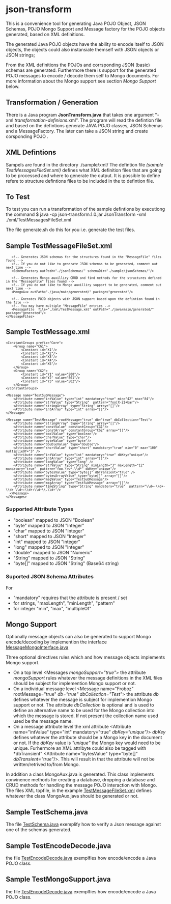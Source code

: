 # json-transform


This is a convenience tool for generating Java POJO Object, JSON Schemas, POJO Mongo Support and Message factory for the POJO objects generated,  based on XML definitions.

The generated Java POJO objects have the ability to encode itself to JSON objects, the objects could also instansiate themself with JSON objects or JSON strings;

From the XML definitions the POJOs and corrsponding JSON (basic) schemas are generated. Furthermore there is support for the generated POJO messages to encode / decode them self to Mongo documents.
For more information about the Mongo support see section *Mongo Support* below.

## Transformation / Generation
There is a Java program **JsonTransform.java** that takes one argument "-xml *transformation-definions*.xml".  The program will read the defintion file and based on the defintions generate JAVA POJO classes, JSON Schemas and a MessageFactory. The later can take a JSON string and create corsponding POJO .

## XML Defintions
Sampels are found in the directory ./sample/xml/
The defintion file *(sample TestMessagesFileSet.xml)* defines what XML definition files that are going to be processed and where to generate the output.
It is possible to define refere to structure defintions files to be included in the to defintion file.

## To Test
To test you can run a transformation of the sample defintions by executiong the command
$ java -cp json-transform.1.0.jar JsonTransform -xml ./xml/TestMessagesFileSet.xml

The file generate.sh do this for you i.e. generate the test files.

## Sample TestMessageFileSet.xml

 <small>
    <?xml version="1.0" encoding="UTF-8"?>
    <MessageFiles>
       <!-- Generate a sigle message factory for all messages defined in the "MessageFile" files found -->
       <!-- If you do not like to generate a MessageFactory just comment out next line -->
       <MessageFactory outPath="./java/main/generated/" package="generated"/>

       <!-- Generates JSON schemas for the structures found in the "MessageFile" files found -->
       <!-- If you do not like to generate JSON schemas to be generated, comment out next line -->
       <SchemaFactory outPath="./jsonSchemas/" schemaDir="./sample/jsonSchemas/"/>

       <!-- Generates Mongo auxilliry CRUD and find methods for the structures defined in the "MessageFile" files found -->
       <!-- If you do not like to Mongo auxilliry support to be generated, comment out next line -->
       <MongoAux outPath="./java/main/generated/" package="generated"/>

       <!-- Gnerates POJO objects with JSON support based upon the defintion found in the file -->
       <!-- You may have multiple "MessageFile" entries -->
       <MessageFile  file="./xml/TestMessage.xml" outPath="./java/main/generated/" package="generated"/>
    </MessageFiles>

</small>

## Sample TestMessage.xml
<small>
<?xml version="1.0" encoding="UTF-8"?>
<Messages mongoSupport="true">

	<ConstantGroups prefix="Core">
		<Group name="CG1">
			<Constant id="X1"/>
			<Constant id="X2"/>
			<Constant id="X3"/>
			<Constant id="X4"/>
			<Constant id="X5"/>
		</Group>
		<Group name="CG2">
			<Constant id="Y1" value="500"/>
			<Constant id="Y2" value="501"/>
			<Constant id="Y3" value="502"/>
		</Group>
	</ConstantGroups>

	<Message name="TestSubMessage">
		<Attribute name="intValue" type="int" mandatory="true" min="42" max="84"/>
		<Attribute name="strValue" type="String"  pattern="foo[X-Z]+bar"/>
		<Attribute name="stringArray" type="String" array="[]"/>
		<Attribute name="intArray" type="int" array="[]"/>
	</Message>

	<Message name="TestMessage" rootMessage="true" db="true" dbCollection="Test">
		<Attribute name="stringArray" type="String" array="[]"/>
		<Attribute name="constValue" constantGroup="CG1"/>
		<Attribute name="constArray" constantGroup="CG2" array="[]"/>
		<Attribute name="boolValue" type="boolean"/>
		<Attribute name="charValue" type="char"/>
		<Attribute name="byteValue" type="byte"/>
		<Attribute name="doubleValue" type="double"/>
		<Attribute name="shortValue" type="short" mandatory="true" min="0" max="100" multiplieOf="3" />
		<Attribute name="intValue" type="int" mandatory="true" dbKey="unique"/>
		<Attribute name="intArray" type="int" array="[]"/>
		<Attribute name="longValue" type="long" />
		<Attribute name="strValue" type="String" minLength="3" maxLength="12" mandatory="true"  pattern="foo-\\w*-\\d*" dbKey="unique"/>
		<Attribute name="bytesValue" type="byte[]" dbTransient="true" />
		<Attribute name="bytesArrayValue" type="byte[]" array="[]"/>
		<Attribute name="msgValue" type="TestSubMessage"/>
		<Attribute name="msgArray" type="TestSubMessage" array="[]"/>
		<Attribute name="timeString" type="String" mandatory="true"  pattern="\\d+-\\d+-\\d+ \\d+:\\d+:\\d+\\.\\d+"/>
	  </Message>
	</Messages>
</small>


### Supported Attribute Types


 - "boolean" mapped to JSON "Boolean"
 - "byte" mapped to JSON "Integer"
 - "char" mapped to JSON "Integer"
 - "short" mapped to JSON "Integer"
 - "int" mapped to JSON "Integer"
 - "long" mapped to JSON "Integer"
 - "double" mapped to JSON "Numeric"
 - "String" mapped to JSON "String"
 - "byte[]" mapped to JSON "String" (Base64 string)

 ### Suported JSON Schema Attributes
 For

 - "mandatory" requires that the attribute is present / set
 - for strings, "maxLength", "minLength", "pattern"
 - for integer "min", "max", "multipleOf"




## Mongo Support
Optionally message objects can also be generated to support Mongo encode/decoding by implemention the interface
[MessageMongoInterface.java](https://github.com/hoddmimes/JmsgToJson/blob/master/src/main/java/com.hoddmimes.jmsgjson.MessageMongoInterface.java)

Three optional directives rules which and how message objects  implements Mongo support.
 * On a top level <Messages *mongoSupport="true"*> the attribute *mongoSupport* rules whatever the message definitions in the XML files
 should be subject for implemention Mongo support or not.
 * On a individual message level <Message name="Froboz" rootMessage="true" *db="true" dbCollection="Test"*> the attribute *db* defines whatever the message is
 subject for implemention Mongo support or not. The attribute *dbCollection* is optional and is used to define an alternative name to be used for the Mongo collection into which the message
 is stored. If not present the collection name used used be the message name.
 * On a message attribute level the xml attribute <Attribute name="intValue" type="int" mandatory="true" *dbKey="unique"*/> *dbKey* defines whatever the attribute
 should be a Mongo key in the document or not. If the *dbKey* value is *"unique"* the Mongo key would need to be unique. Furhermore an XML attribyte could also be tagged with *dbTransient" <Attribute name="bytesValue" type="byte[]" *dbTransient="true"*/>.
 This will result in that the attribute will not be written/retrived to/from Mongo.

In addition a class MongoAux.java is generated. This class implements convinence methods for creating a database, dropping a database and CRUD methods for handling the message POJO interaction with Mongo.
The files XML topfile, in the example  [TestMessageFileSet.xml](https://github.com/hoddmimes/JmsgToJson/blob/master/xml/TestMessageFileSet.xml) defines whatever the class MongoAux.java should be generated or not.


## Sample TestSchema.java
The file [TestSchema.java](https://github.com/hoddmimes/JmsgToJson/blob/master/src/test/java/TestSchema.java) exemplify
how to verify a Json message against one of the schemas generated.

## Sample TestEncodeDecode.java
the file [TestEncodeDecode.java](https://github.com/hoddmimes/JmsgToJson/blob/master/src/test/java/TestEncodeDecode.java)
exemplfies how encode/encode a Java POJO class.

## Sample TestMongoSupport.java
the file [TestEncodeDecode.java](https://github.com/hoddmimes/JmsgToJson/blob/master/src/test/java/TestMongoSupport.java)
exemplfies how encode/encode a Java POJO class.
